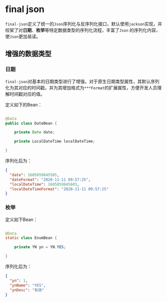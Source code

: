 # final json

`final-json`定义了统一的`Json`序列化与反序列化接口，默认使用`jackson`实现，并绞架了对**日期**、**枚举**等特定数据类型的序列化流程，丰富了`Json`
的序列化内容，使`Json`更加易读。

## 增强的数据类型

### 日期

`final-json`对基本的日期类型进行了增强，对于原生日期类型属性，其默认序列化为其对应的时间戳，并为其增加格式为`***Format`的扩展属性，方便开发人员理解时间戳对应的值。

定义如下的Bean：

```java

@Data
public class DateBean {

    private Date date;

    private LocalDateTime localDateTime;

}
```

序列化后为：

```json
{
  "date": 1605059845585,
  "dateFormat": "2020-11-11 09:57:25",
  "localDateTime": 1605059845603,
  "localDateTimeFormat": "2020-11-11 09:57:25"
}
```

### 枚举

定义如下Bean：

```java

@Data
static class EnumBean {

    private YN yn = YN.YES;

}
```

序列化后为：

```json
{
  "yn": 1,
  "ynName": "YES",
  "ynDesc": "有效"
}
```

